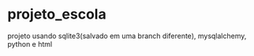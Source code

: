 # projeto_escola
projeto usando sqlite3(salvado em uma branch diferente), mysqlalchemy, python e html
